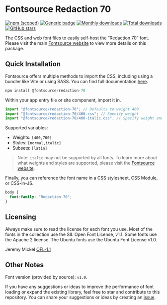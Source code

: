 # Fontsource Redaction 70

[![npm (scoped)](https://img.shields.io/npm/v/@fontsource/redaction-70?color=brightgreen)](https://www.npmjs.com/package/@fontsource/redaction-70) [![Generic badge](https://img.shields.io/badge/fontsource-passing-brightgreen)](https://github.com/fontsource/fontsource) [![Monthly downloads](https://badgen.net/npm/dm/@fontsource/redaction-70)](https://github.com/fontsource/fontsource) [![Total downloads](https://badgen.net/npm/dt/@fontsource/redaction-70)](https://github.com/fontsource/fontsource) [![GitHub stars](https://img.shields.io/github/stars/fontsource/fontsource.svg?style=social&label=Star)](https://github.com/fontsource/fontsource/stargazers)

The CSS and web font files to easily self-host the “Redaction 70” font. Please visit the main [Fontsource website](https://fontsource.org/fonts/redaction-70) to view more details on this package.

## Quick Installation

Fontsource offers multiple methods to import the CSS, including using a bundler like Vite or using SASS. You can find full documentation [here](https://fontsource.org/docs/getting-started/introduction).

```javascript
npm install @fontsource/redaction-70
```

Within your app entry file or site component, import it in.

```javascript
import "@fontsource/redaction-70"; // Defaults to weight 400
import "@fontsource/redaction-70/400.css"; // Specify weight
import "@fontsource/redaction-70/400-italic.css"; // Specify weight and style
```

Supported variables:
- Weights: `[400,700]`
- Styles: `[normal,italic]`
- Subsets: `[latin]`

> Note: `italic` may not be supported by all fonts. To learn more about what weights and styles are supported, please visit the [Fontsource website](https://fontsource.org/fonts/redaction-70).

Finally, you can reference the font name in a CSS stylesheet, CSS Module, or CSS-in-JS.

```css
body {
  font-family: "Redaction 70";
}
```

## Licensing
Always make sure to read the license for each font you use. Most of the fonts in the collection use the SIL Open Font License, v1.1. Some fonts use the Apache 2 license. The Ubuntu fonts use the Ubuntu Font License v1.0.

Jeremy Mickel
[OFL-1.1](https://www.redaction.us/)

## Other Notes
Font version (provided by source): `v1.0`.

If you have any suggestions or ideas to improve the performance of font loading or expand the existing library, feel free to star and contribute to this repository. You can share your suggestions or ideas by creating an [issue](https://github.com/fontsource/fontsource/issues).